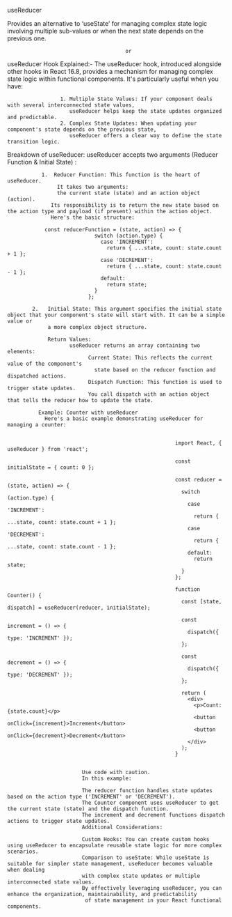 useReducer

  Provides an alternative to ‘useState’ for managing complex state logic involving multiple sub-values or when the next state depends on the previous one.

                                          or 

useReducer Hook Explained:- 
                     The useReducer hook, introduced alongside other hooks in React 16.8, provides a mechanism for managing complex state logic within functional components. 
                     It's particularly useful when you have:

                     1. Multiple State Values: If your component deals with several interconnected state values, 
                        useReducer helps keep the state updates organized and predictable.
                     2. Complex State Updates: When updating your component's state depends on the previous state,
                        useReducer offers a clear way to define the state transition logic.
                     
Breakdown of useReducer:
    useReducer accepts two arguments (Reducer Function & Initial State) :
                
               1.  Reducer Function: This function is the heart of useReducer. 
                    It takes two arguments: 
                    the current state (state) and an action object (action). 
                  Its responsibility is to return the new state based on the action type and payload (if present) within the action object.
                  Here's the basic structure:
                  
                const reducerFunction = (state, action) => {
                                switch (action.type) {
                                  case 'INCREMENT':
                                    return { ...state, count: state.count + 1 };
                                  case 'DECREMENT':
                                    return { ...state, count: state.count - 1 };
                                  default:
                                    return state;
                                }
                              };

            2.   Initial State: This argument specifies the initial state object that your component's state will start with. It can be a simple value or 
                 a more complex object structure.
                 
                 Return Values:
                        useReducer returns an array containing two elements:
                              Current State: This reflects the current value of the component's 
                                state based on the reducer function and dispatched actions.
                              Dispatch Function: This function is used to trigger state updates. 
                              You call dispatch with an action object  that tells the reducer how to update the state.

              Example: Counter with useReducer
                Here's a basic example demonstrating useReducer for managing a counter:

                                                          
                                                          import React, { useReducer } from 'react';
                                                          
                                                          const initialState = { count: 0 };
                                                          
                                                          const reducer = (state, action) => {
                                                            switch (action.type) {
                                                              case 'INCREMENT':
                                                                return { ...state, count: state.count + 1 };
                                                              case 'DECREMENT':
                                                                return { ...state, count: state.count - 1 };
                                                              default:
                                                                return state;
                                                            }
                                                          };
                                                          
                                                          function Counter() {
                                                            const [state, dispatch] = useReducer(reducer, initialState);
                                                          
                                                            const increment = () => {
                                                              dispatch({ type: 'INCREMENT' });
                                                            };
                                                          
                                                            const decrement = () => {
                                                              dispatch({ type: 'DECREMENT' });
                                                            };
                                                          
                                                            return (
                                                              <div>
                                                                <p>Count: {state.count}</p>
                                                                <button onClick={increment}>Increment</button>
                                                                <button onClick={decrement}>Decrement</button>
                                                              </div>
                                                            );
                                                          }

                            
                            Use code with caution.
                            In this example:
                            
                            The reducer function handles state updates based on the action type ('INCREMENT' or 'DECREMENT').
                            The Counter component uses useReducer to get the current state (state) and the dispatch function.
                            The increment and decrement functions dispatch actions to trigger state updates.
                            Additional Considerations:
                            
                            Custom Hooks: You can create custom hooks using useReducer to encapsulate reusable state logic for more complex scenarios.
                            Comparison to useState: While useState is suitable for simpler state management, useReducer becomes valuable when dealing 
                            with complex state updates or multiple interconnected state values.
                            By effectively leveraging useReducer, you can enhance the organization, maintainability, and predictability 
                             of state management in your React functional components.

